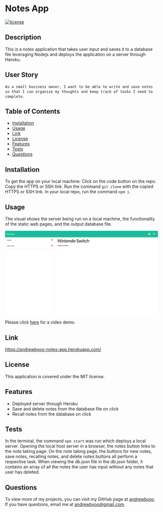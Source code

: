 # Notes App
[![license](https://img.shields.io/badge/license-MIT-blue)](./LICENSE)
## Description
This is a notes application that takes user input and saves it to a database file leveraging Nodejs and deploys the application on a server through Heroku.

## User Story
```
As a small business owner, I want to be able to write and save notes so that I can organize my thoughts and keep track of tasks I need to complete.
```

## Table of Contents
- [Installation](#installation)
- [Usage](#usage)
- [Link](#link)
- [License](#license)
- [Features](#features)
- [Tests](#tests)
- [Questions](#questions)

## Installation
To get the app on your local machine:
Click on the code button on the repo.
Copy the HTTPS or SSH link.
Run the command `git clone` with the copied HTTPS or SSH link.
In your local repo, run the command `npm i`.

## Usage
The visual shows the server being run on a local machine, the functionality of the static web pages, and the output database file.

![Notes app static visual](./assets/images/notes-app-screenshot.png)

Please click [here](https://youtu.be/zAkd_t5Yruo) for a video demo.

## Link
https://andrewbyoo-notes-app.herokuapp.com/

## License
This application is covered under the MIT license.

## Features
- Deployed server through Heroku
- Save and delete notes from the database file on click
- Recall notes from the database on click

## Tests
In the terminal, the command `npm start` was run which deploys a local server. Opening the local host server in a browser, the notes button links to the note taking page. On the note taking page, the buttons for new notes, save notes, recalling notes, and delete notes buttons all perform a respective task. When viewing the db.json file in the db.json folder, it contains an array of all the notes the user has input without any notes that user has deleted.

## Questions
To view more of my projects, you can visit my GitHub page at [andrewbyoo](https://github.com/andrewbyoo).
If you have questions, email me at [andrewbyoo@gmail.com](mailto:andrewbyoo@gmail.com).
